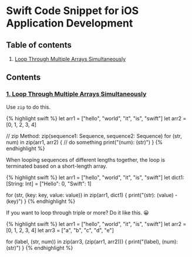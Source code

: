 # Swift Code Snippet for iOS Application Development

## Table of contents

1. [Loop Through Multiple Arrays Simultaneously](https://github.com/hcn1519/iOS_Swift_Snippet#Loop-Through-Multiple-Arrays-Simultaneously)

## Contents

### [1. Loop Through Multiple Arrays Simultaneously](Loop-Through-Multiple-Arrays-Simultaneously)

Use `zip` to do this.

{% highlight swift %}
let arr1 = ["hello", "world", "it", "is", "swift"]
let arr2 = [0, 1, 2, 3, 4]

// zip Method: zip(sequence1: Sequence, sequence2: Sequence)
for (str, num) in zip(arr1, arr2) {
    // do something
    print("\(num): \(str)")
}
{% endhighlight %}

When looping sequences of different lengths together, the loop is terminated based on a short-length array.

{% highlight swift %}
let arr1 = ["hello", "world", "it", "is", "swift"]
let dict1: [String: Int] = ["Hello": 0, "Swift": 1]

for (str, (key: key, value: value)) in zip(arr1, dict1) {
    print("\(str): \(value) - \(key)")
}
{% endhighlight %}

If you want to loop through triple or more? Do it like this. 😀

{% highlight swift %}
let arr1 = ["hello", "world", "it", "is", "swift"]
let arr2 = [0, 1, 2, 3, 4]
let arr3 = ["a", "b", "c", "d", "e"]

for (label, (str, num)) in zip(arr3, (zip(arr1, arr2))) {
    print("\(label), \(num): \(str)")
}
{% endhighlight %}
